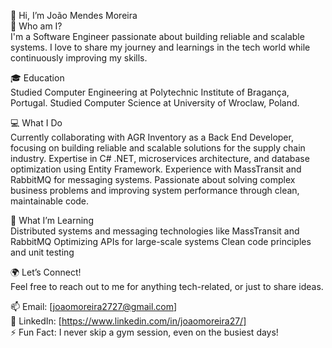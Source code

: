 👋 Hi, I’m João Mendes Moreira<br/>
🎯 Who am I?<br/>
I'm a Software Engineer passionate about building reliable and scalable systems. I love to share my journey and learnings in the tech world while continuously improving my skills.

🎓 Education<br/>
Studied Computer Engineering at Polytechnic Institute of Bragança, Portugal.
Studied Computer Science at University of Wroclaw, Poland.

💻 What I Do<br/>
Currently collaborating with AGR Inventory as a Back End Developer, focusing on building reliable and scalable solutions for the supply chain industry.
Expertise in C# .NET, microservices architecture, and database optimization using Entity Framework.
Experience with MassTransit and RabbitMQ for messaging systems.
Passionate about solving complex business problems and improving system performance through clean, maintainable code.

🌱 What I’m Learning<br/>
Distributed systems and messaging technologies like MassTransit and RabbitMQ
Optimizing APIs for large-scale systems
Clean code principles and unit testing

🌍 Let’s Connect!<br/>
Feel free to reach out to me for anything tech-related, or just to share ideas. <br/>

📫 Email: [joaomoreira2727@gmail.com] <br/>
💼 LinkedIn: [https://www.linkedin.com/in/joaomoreira27/] <br/>
⚡ Fun Fact: I never skip a gym session, even on the busiest days!

<!---
joaomoreira27/joaomoreira27 is a ✨ special ✨ repository because its `README.md` (this file) appears on your GitHub profile.
You can click the Preview link to take a look at your changes.
--->
